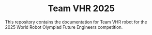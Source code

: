 <center><h1> Team VHR 2025 </center>

This repository contains the documentation for Team VHR robot for the 2025 World Robot Olympiad Future Engineers competition.
